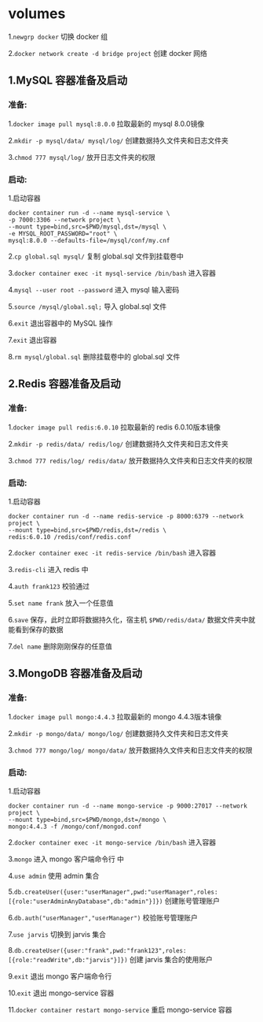 # volumes

1.`newgrp docker` 切换 docker 组

2.`docker network create -d bridge project` 创建 docker 网络

## 1.MySQL 容器准备及启动
### 准备:
1.`docker image pull mysql:8.0.0` 拉取最新的 mysql 8.0.0镜像

2.`mkdir -p mysql/data/ mysql/log/` 创建数据持久文件夹和日志文件夹

3.`chmod 777 mysql/log/` 放开日志文件夹的权限

### 启动:

1.启动容器
```
docker container run -d --name mysql-service \
-p 7000:3306 --network project \
--mount type=bind,src=$PWD/mysql,dst=/mysql \
-e MYSQL_ROOT_PASSWORD="root" \
mysql:8.0.0 --defaults-file=/mysql/conf/my.cnf
```

2.`cp global.sql mysql/` 复制 global.sql 文件到挂载卷中

3.`docker container exec -it mysql-service /bin/bash` 进入容器

4.`mysql --user root --password` 进入 mysql 输入密码

5.`source /mysql/global.sql;` 导入 global.sql 文件

6.`exit` 退出容器中的 MySQL 操作

7.`exit` 退出容器

8.`rm mysql/global.sql` 删除挂载卷中的 global.sql 文件

## 2.Redis 容器准备及启动
### 准备:
1.`docker image pull redis:6.0.10` 拉取最新的 redis 6.0.10版本镜像

2.`mkdir -p redis/data/ redis/log/` 创建数据持久文件夹和日志文件夹

3.`chmod 777 redis/log/ redis/data/` 放开数据持久文件夹和日志文件夹的权限

### 启动:

1.启动容器

```
docker container run -d --name redis-service -p 8000:6379 --network project \
--mount type=bind,src=$PWD/redis,dst=/redis \
redis:6.0.10 /redis/conf/redis.conf
```

2.`docker container exec -it redis-service /bin/bash` 进入容器

3.`redis-cli` 进入 redis 中

4.`auth frank123` 校验通过

5.`set name frank` 放入一个任意值

6.`save` 保存，此时立即将数据持久化，宿主机 `$PWD/redis/data/` 数据文件夹中就能看到保存的数据

7.`del name` 删除刚刚保存的任意值

## 3.MongoDB 容器准备及启动
### 准备:
1.`docker image pull mongo:4.4.3` 拉取最新的 mongo 4.4.3版本镜像

2.`mkdir -p mongo/data/ mongo/log/` 创建数据持久文件夹和日志文件夹

3.`chmod 777 mongo/log/ mongo/data/` 放开数据持久文件夹和日志文件夹的权限

### 启动:

1.启动容器

```
docker container run -d --name mongo-service -p 9000:27017 --network project \
--mount type=bind,src=$PWD/mongo,dst=/mongo \
mongo:4.4.3 -f /mongo/conf/mongod.conf
```

2.`docker container exec -it mongo-service /bin/bash` 进入容器

3.`mongo` 进入 mongo 客户端命令行 中

4.`use admin` 使用 admin 集合

5.`db.createUser({user:"userManager",pwd:"userManager",roles:[{role:"userAdminAnyDatabase",db:"admin"}]})` 创建账号管理账户

6.`db.auth("userManager","userManager")` 校验账号管理账户

7.`use jarvis` 切换到 jarvis 集合

8.`db.createUser({user:"frank",pwd:"frank123",roles:[{role:"readWrite",db:"jarvis"}]})` 创建 jarvis 集合的使用账户

9.`exit` 退出 mongo 客户端命令行

10.`exit` 退出 mongo-service 容器

11.`docker container restart mongo-service` 重启 mongo-service 容器